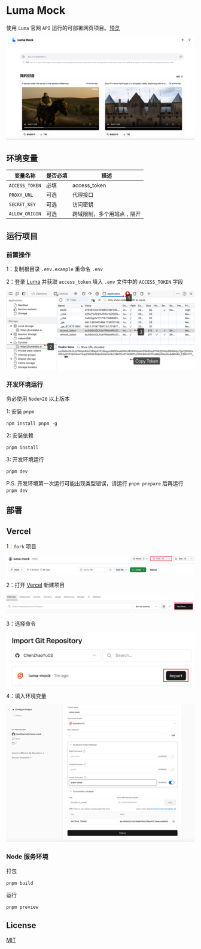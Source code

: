 # Luma Mock

使用 `Luma` 官网 `API` 运行的可部署网页项目。[预览](https://luma-mock-git-main-chenzhaoyu02s-projects.vercel.app/)

![Luma Mock](/doc/cover.jpg)

## 环境变量

| 变量名称       | 是否必填 | 描述                          |
| -------------- | -------- | ----------------------------- |
| `ACCESS_TOKEN` | 必填     | access_token                  |
| `PROXY_URL`    | 可选     | 代理接口                      |
| `SECRET_KEY`   | 可选     | 访问密钥                      |
| `ALLOW_ORIGIN` | 可选     | 跨域限制，多个用站点 `,` 隔开 |

## 运行项目

### 前置操作

1：复制根目录 `.env.example` 重命名 `.env`

2：登录 [Luma](https://lumalabs.ai/) 并获取 `access_token` 填入 `.env` 文件中的 `ACCESS_TOKEN` 字段

![Access Token](/doc/access_token.png)

### 开发环境运行

务必使用 `Node>20` 以上版本

1: 安装 `pnpm`

```shell
npm install pnpm -g

```

2: 安装依赖

```shell
pnpm install
```

3: 开发环境运行

```shell
pnpm dev
```

P.S. 开发环境第一次运行可能出现类型错误，请运行 `pnpm prepare` 后再运行 `pnpm dev`

## 部署

## Vercel

1：`fork` 项目

![Fork](/doc/deploy1.jpg)

2：打开 [Vercel](https://vercel.com) 新建项目

![Vercel](/doc/deploy2.jpg)

3：选择命令

![Script](/doc/deploy3.jpg)

4：填入环境变量

![Environment variable](/doc/deploy4.jpg)

### Node 服务环境

打包

```shell
pnpm build
```

运行

```shell
pnpm preview
```

## License

[MIT](license)
